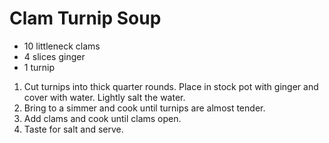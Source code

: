 # Clam Turnip Soup

- 10 littleneck clams
- 4 slices ginger
- 1 turnip

1. Cut turnips into thick quarter rounds. Place in stock pot with ginger and cover with water. Lightly salt the water.
2. Bring to a simmer and cook until turnips are almost tender.
3. Add clams and cook until clams open.
4. Taste for salt and serve.